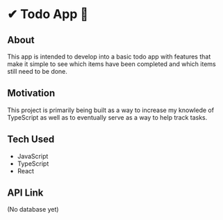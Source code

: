 # ✔ Todo App 📝

## About
This app is intended to develop into a basic todo app with features that make it simple to see which items have been completed
and which items still need to be done.

## Motivation
This project is primarily being built as a way to increase my knowlede of TypeScript as well as to eventually serve as a way to help
track tasks.

## Tech Used
- JavaScript
- TypeScript
- React

## API Link
(No database yet)
